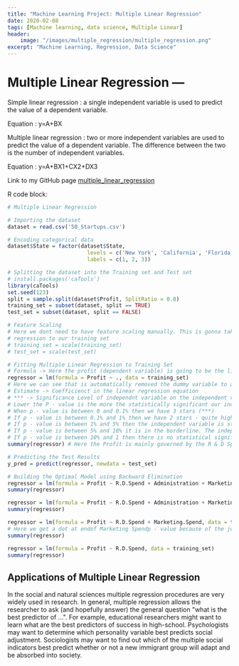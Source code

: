 ```yaml
---
title: "Machine Learning Project: Multiple Linear Regression"
date: 2020-02-08
tags: [Machine learning, data science, Multiple Linear]
header:
    image: "/images/multiple_regression/multiple_regression.png"
excerpt: "Machine Learning, Regression, Data Science"
---
```


# Multiple Linear Regression —
Simple linear regression : a single independent variable is used to predict the value of a dependent variable.

Equation : y=A+BX

Multiple linear regression : two or more independent variables are used to predict the value of a dependent variable. The difference between the two is the number of independent variables.

Equation : y=A+BX1+CX2+DX3

Link to my GitHub page [multiple_linear_regression](https://github.com/srsapireddy/Machine-Learning-Files-in-Python-and-R/tree/master/3.%20Multiple%20Linear%20Regression)

R code block:
```r
# Multiple Linear Regression

# Importing the dataset
dataset = read.csv('50_Startups.csv')

# Encoding categorical data
dataset$State = factor(dataset$State,
                         levels = c('New York', 'California', 'Florida'),
                         labels = c(1, 2, 3))

# Splitting the dataset into the Training set and Test set
# install.packages('caTools')
library(caTools)
set.seed(123)
split = sample.split(dataset$Profit, SplitRatio = 0.8)
training_set = subset(dataset, split == TRUE)
test_set = subset(dataset, split == FALSE)

# Feature Scaling
# Here we dont need to have feature scaling manually. This is gonna taken care by the function which we use to fit multiple
# regression to our training set
# training_set = scale(training_set)
# test_set = scale(test_set)

# Fitting Multiple Linear Regression to Training Set
# Formula -> Here the profit (dependent variable) is going to be the linear combination of the independent variables
regressor = lm(formula = Profit ~ ., data = training_set)
# Here we can see that is automatically removed the dummy variable to avoid some reduncant dependncy
# Estimate -> Coefficienct in the linear regression equation
# *** -> Significance Level of independnt variable on the independent variable
# Lower the P - value is the more the statistically significant our independent variable is going to be (generally 5% threshold)
# When p - value is between 0 and 0.1% then we have 3 stars (***)
# If p - value is between 0.1% and 1% then we have 2 stars - quite high levl of statistical significance
# If p - value is between 1% and 5% then the independent variable is still statistical significant but with a less strong effect than the first categories
# If p - value is between 5% and 10% it is in the borderline. The independent variable might have a certain level of statistical significance but not that much.
# If p - value is between 10% and 1 then there is no statistical significance. The independent variable will not have any effect on dependent variable.
summary(regressor) # Here the Profit is mainly governed by the R & D Spend. Thus we can turn this into a Multiple Linear Regression.

# Predicting the Test Results
y_pred = predict(regressor, newdata = test_set)

# Building the Optimal Model using Backward Elimination
regressor = lm(formula = Profit ~ R.D.Spend + Administration + Marketing.Spend + State, data = training_set)
summary(regressor)

regressor = lm(formula = Profit ~ R.D.Spend + Administration + Marketing.Spend, data = training_set)
summary(regressor)

regressor = lm(formula = Profit ~ R.D.Spend + Marketing.Spend, data = training_set)
# Here we get a dot at endof Marketing Spendp - value because of the jump in p - value
summary(regressor)

regressor = lm(formula = Profit ~ R.D.Spend, data = training_set)
summary(regressor)
```

## Applications of Multiple Linear Regression
In the social and natural sciences multiple regression procedures are very widely used in research. In general, multiple regression allows the researcher to ask (and hopefully answer) the general question "what is the best predictor of ...". For example, educational researchers might want to learn what are the best predictors of success in high-school. Psychologists may want to determine which personality variable best predicts social adjustment. Sociologists may want to find out which of the multiple social indicators best predict whether or not a new immigrant group will adapt and be absorbed into society.
